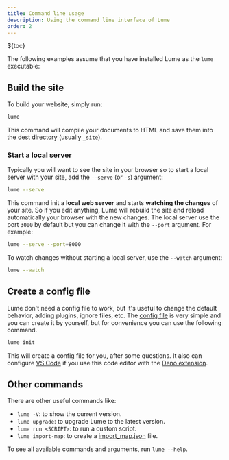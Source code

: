 ```yaml
---
title: Command line usage
description: Using the command line interface of Lume
order: 2
---
```


${toc}

The following examples assume that you have installed Lume as the `lume`
executable:

## Build the site

To build your website, simply run:

```sh
lume
```

This command will compile your documents to HTML and save them into the dest
directory (usually `_site`).

### Start a local server

Typically you will want to see the site in your browser so to start a local
server with your site, add the `--serve` (or `-s`) argument:

```sh
lume --serve
```

This command init a **local web server** and starts **watching the changes** of
your site. So if you edit anything, Lume will rebuild the site and reload
automatically your browser with the new changes. The local server use the port
`3000` by default but you can change it with the `--port` argument. For example:

```sh
lume --serve --port=8000
```

To watch changes without starting a local server, use the `--watch` argument:

```sh
lume --watch
```

## Create a config file

Lume don't need a config file to work, but it's useful to change the default
behavior, adding plugins, ignore files, etc. The
[config file](../configuration/config-file.md) is very simple and you can create
it by yourself, but for convenience you can use the following command.

```sh
lume init
```

This will create a config file for you, after some questions. It also can
configure [VS Code](https://code.visualstudio.com/) if you use this code editor
with the
[Deno extension](https://marketplace.visualstudio.com/items?itemName=denoland.vscode-deno).

## Other commands

There are other useful commands like:

- `lume -V`: to show the current version.
- `lume upgrade`: to upgrade Lume to the latest version.
- `lume run <SCRIPT>`: to run a custom script.
- `lume import-map`: to create a
  [import_map.json](https://deno.land/manual/linking_to_external_code/import_maps)
  file.

To see all available commands and arguments, run `lume --help`.
